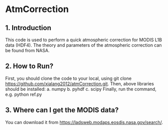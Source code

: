 # AtmCorrection

## 1. Introduction
This code is used to perform a quick atmospheric correction for MODIS L1B data (HDF4). The theory and parameters of the atmospheric correction can be found from NASA.

## 2. How to Run? 
First, you should clone the code to your local, using git clone https://github.com/xialang2012/atmCorrection.git.
Then, above libraries should be installed: 
a. numpy
b. pyhdf
c. scipy
Finally, run the command, e.g. python ref.py

## 3. Where can I get the MODIS data?
You can download it from https://ladsweb.modaps.eosdis.nasa.gov/search/.
